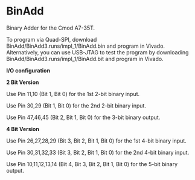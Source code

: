 # BinAdd
Binary Adder for the Cmod A7-35T.

To program via Quad-SPI, download BinAdd/BinAdd3.runs/impl_1/BinAdd.bin and program in Vivado.
Alternatively, you can use USB-JTAG to test the program by downloading BinAdd/BinAdd3.runs/impl_1/BinAdd.bit and program in Vivado.

**I/O configuration**

**2 Bit Version**

Use Pin 11,10 (Bit 1, Bit 0) for the 1st 2-bit binary input.

Use Pin 30,29 (Bit 1, Bit 0) for the 2nd 2-bit binary input.

Use Pin 47,46,45 (Bit 2, Bit 1, Bit 0) for the 3-bit binary output.

**4 Bit Version**

Use Pin 26,27,28,29 (Bit 3, Bit 2, Bit 1, Bit 0) for the 1st 4-bit binary input.

Use Pin 30,31,32,33 (Bit 3, Bit 2, Bit 1, Bit 0) for the 2nd 4-bit binary input.

Use Pin 10,11,12,13,14 (Bit 4, Bit 3, Bit 2, Bit 1, Bit 0) for the 5-bit binary output.
